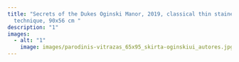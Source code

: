 ```yaml
---
title: "Secrets of the Dukes Oginski Manor, 2019, classical thin stained glass
  technique, 90x56 cm "
description: "1"
images:
  - alt: "1"
    image: images/parodinis-vitrazas_65x95_skirta-oginskiui_autores.jpg
---
```

